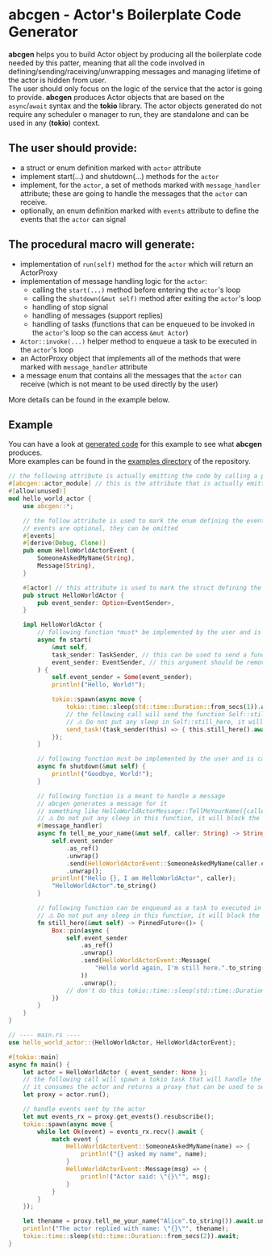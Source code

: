 # abcgen - Actor's Boilerplate Code Generator
**abcgen** helps you to build Actor object by producing all the boilerplate code needed by this patter, meaning that all the code involved in defining/sending/raceiving/unwrapping messages and managing lifetime of the actor is hidden from user. <br> The user should only focus on the logic of the service that the actor is going to provide.
**abcgen** produces Actor objects that are based on the `async`/`await` syntax and the **tokio** library.
The actor objects generated do not require any scheduler o manager to run, they are standalone and can be used in any (**tokio**) context. 

## The user should provide:
- a struct or enum definition marked with `actor` attribute 
- implement start(...) and shutdown(...) methods for the `actor`
- implement, for the `actor`, a set of methods marked with `message_handler` attribute; these are going to handle the messages that the `actor` can receive.
- optionally, an enum definition marked with `events` attribute to define the events that the `actor` can signal

## The procedural macro will generate:
- implementation of `run(self)` method for the `actor` which will return an ActorProxy
- implementation of message handling logic for the `actor`: 
    - calling the `start(...)` method before entering the `actor`'s loop
    - calling the `shutdown(&mut self)` method after exiting the `actor`'s loop
    - handling of stop signal
    - handling of messages (support replies)
    - handling of tasks (functions that can be enqueued to be invoked in the `actor`'s loop so the can access `&mut Actor`)
- `Actor::invoke(...)` helper method to enqueue a task to be executed in the `actor`'s loop 
- an ActorProxy object that implements all of the methods that were marked with `message_handler` attribute
- a message enum that contains all the messages that the `actor` can receive  (which is not meant to be used directly by the user)

More details can be found in the example below.

## Example
You can have a look at [generated code] for this example to see what **abcgen** produces.<br>
More examples can be found in the [examples directory] of the repository.

[generated code]: https://github.com/frabul/abcgen/blob/main/examples/hello_world_expanded.rs

[examples directory]: https://github.com/frabul/abcgen/blob/main/examples/
 

```rust
// the following attribute is actually emitting the code by calling a procedural macro
#[abcgen::actor_module] // this is the attribute that is actually emitting the code by calling a procedural macro
#[allow(unused)]
mod hello_world_actor {
    use abcgen::*;

    // the follow attribute is used to mark the enum defining the events that can be signaled by the actor
    // events are optional, they can be omitted
    #[events]
    #[derive(Debug, Clone)]
    pub enum HelloWorldActorEvent {
        SomeoneAskedMyName(String),
        Message(String),
    }

    #[actor] // this attribute is used to mark the struct defining the actor
    pub struct HelloWorldActor {
        pub event_sender: Option<EventSender>,
    }

    impl HelloWorldActor {
        // following function *must* be implemented by the user and is called by the run function
        async fn start(
            &mut self,
            task_sender: TaskSender, // this can be used to send a function to be invoked in the actor's loop
            event_sender: EventSender, // this argument should be removed if there are no events
        ) {
            self.event_sender = Some(event_sender);
            println!("Hello, World!");

            tokio::spawn(async move {
                tokio::time::sleep(std::time::Duration::from_secs(1)).await;
                // the following call will send the function Self::still_here to be invoked by the actor's loop
                // ⚠️ Do not put any sleep in Self::still_here, it will block the actor's loop 
                send_task!(task_sender(this) => { this.still_here().await; });
            });
        }

        // following function must be implemented by the user and is called befor termination
        async fn shutdown(&mut self) {
            println!("Goodbye, World!");
        }

        // following function is a meant to handle a message
        // abcgen generates a message for it
        // something like HelloWorldActorMessage::TellMeYourName({caller: String, respond_to: tokio::sync::oneshot::Sender<String>})
        // ⚠️ Do not put any sleep in this function, it will block the actor's task
        #[message_handler]
        async fn tell_me_your_name(&mut self, caller: String) -> String {
            self.event_sender
                .as_ref()
                .unwrap()
                .send(HelloWorldActorEvent::SomeoneAskedMyName(caller.clone()))
                .unwrap();
            println!("Hello {}, I am HelloWorldActor", caller);
            "HelloWorldActor".to_string()
        }

        // following function can be enqueued as a task to executed in the actor's task
        // ⚠️ Do not put any sleep in this function, it will block the actor's task
        fn still_here(&mut self) -> PinnedFuture<()> {
            Box::pin(async {
                self.event_sender
                    .as_ref()
                    .unwrap()
                    .send(HelloWorldActorEvent::Message(
                        "Hello world again, I'm still here.".to_string(),
                    ))
                    .unwrap();
                // don't do this tokio::time::sleep(std::time::Duration::from_secs(1)).await;
            })
        }
    }
}

// ---- main.rs ----
use hello_world_actor::{HelloWorldActor, HelloWorldActorEvent};

#[tokio::main]
async fn main() {
    let actor = HelloWorldActor { event_sender: None };
    // the following call will spawn a tokio task that will handle the messages received by the actor
    // it consumes the actor and returns a proxy that can be used to send and receive messages
    let proxy = actor.run();

    // handle events sent by the actor
    let mut events_rx = proxy.get_events().resubscribe();
    tokio::spawn(async move {
        while let Ok(event) = events_rx.recv().await {
            match event {
                HelloWorldActorEvent::SomeoneAskedMyName(name) => {
                    println!("{} asked my name", name);
                }
                HelloWorldActorEvent::Message(msg) => {
                    println!("Actor said: \"{}\"", msg);
                }
            }
        }
    });

    let thename = proxy.tell_me_your_name("Alice".to_string()).await.unwrap();
    println!("The actor replied with name: \"{}\"", thename);
    tokio::time::sleep(std::time::Duration::from_secs(2)).await;
}


```


